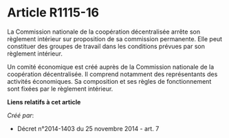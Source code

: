 # Article R1115-16

La Commission nationale de la coopération décentralisée arrête son règlement intérieur sur proposition de sa commission
permanente. Elle peut constituer des groupes de travail dans les conditions prévues par son règlement intérieur. 

Un comité économique est créé auprès de la Commission nationale de la coopération décentralisée. Il comprend notamment des
représentants des activités économiques. Sa composition et ses règles de fonctionnement sont fixées par le règlement
intérieur.

**Liens relatifs à cet article**

_Créé par_:

  - Décret n°2014-1403 du 25 novembre 2014 - art. 7

